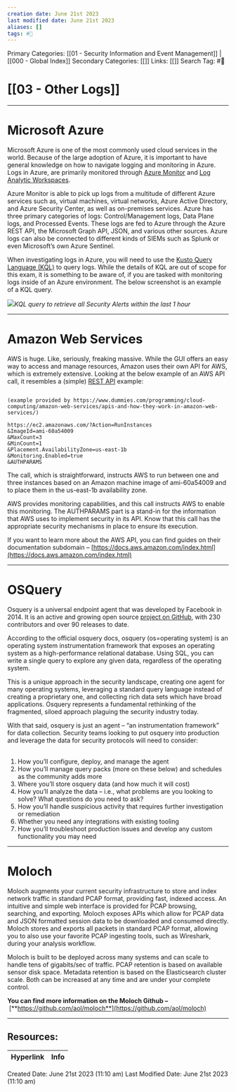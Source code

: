 ```yaml
---
creation date: June 21st 2023
last modified date: June 21st 2023
aliases: []
tags: #📖
---
```


Primary Categories: [[01 - Security Information and Event Management]] | [[000 - Global Index]] 
Secondary Categories: [[]] 
Links: [[]] 
Search Tag: #📖  

# [[03 - Other Logs]]  
---

# Microsoft Azure

Microsoft Azure is one of the most commonly used cloud services in the world. Because of the large adoption of Azure, it is important to have general knowledge on how to navigate logging and monitoring in Azure. Logs in Azure, are primarily monitored through [Azure Monitor](https://azure.microsoft.com/en-us/services/monitor/#features) and [Log Analytic Workspaces](https://docs.microsoft.com/en-us/azure/azure-monitor/platform/manage-access).

Azure Monitor is able to pick up logs from a multitude of different Azure services such as, virtual machines, virtual networks, Azure Active Directory, and Azure Security Center, as well as on-premises services. Azure has three primary categories of logs: Control/Management logs, Data Plane logs, and Processed Events. These logs are fed to Azure through the Azure REST API, the Microsoft Graph API, JSON, and various other sources. Azure logs can also be connected to different kinds of SIEMs such as Splunk or even Microsoft’s own Azure Sentinel.

When investigating logs in Azure, you will need to use the [Kusto Query Language (KQL)](https://docs.microsoft.com/en-us/azure/azure-monitor/log-query/query-language) to query logs. While the details of KQL are out of scope for this exam, it is something to be aware of, if you are tasked with monitoring logs inside of an Azure environment. The below screenshot is an example of a KQL query.

  
![](https://d2y9h8w1ydnujs.cloudfront.net/uploads/content/images/3b398bb0de107853ba98615fe0caf9fc7857dee44b8e64925eedf85bc239ea8297416447a576dd3cf3ebe29ec0b0.png)_KQL query to retrieve all Security Alerts within the last 1 hour_

---

# Amazon Web Services

AWS is huge. Like, seriously, freaking massive. While the GUI offers an easy way to access and manage resources, Amazon uses their own API for AWS, which is extremely extensive. Looking at the below example of an AWS API call, it resembles a (simple) [REST API](https://searchapparchitecture.techtarget.com/definition/RESTful-API) example:

```plaintext

(example provided by https://www.dummies.com/programming/cloud-computing/amazon-web-services/apis-and-how-they-work-in-amazon-web-services/)

https://ec2.amazonaws.com/?Action=RunInstances
&ImageId=ami-60a54009
&MaxCount=3
&MinCount=1
&Placement.AvailabilityZone=us-east-1b
&Monitoring.Enabled=true
&AUTHPARAMS
```

The call, which is straightforward, instructs AWS to run between one and three instances based on an Amazon machine image of ami-60a54009 and to place them in the us-east-1b availability zone.

AWS provides monitoring capabilities, and this call instructs AWS to enable this monitoring. The AUTHPARAMS part is a stand-in for the information that AWS uses to implement security in its API. Know that this call has the appropriate security mechanisms in place to ensure its execution.

If you want to learn more about the AWS API, you can find guides on their documentation subdomain – [https://docs.aws.amazon.com/index.html](https://docs.aws.amazon.com/index.html)

---

# OSQuery

Osquery is a universal endpoint agent that was developed by Facebook in 2014. It is an active and growing open source [project on GitHub](https://github.com/facebook/osquery), with 230 contributors and over 90 releases to date.

According to the official osquery docs, osquery (os=operating system) is an operating system instrumentation framework that exposes an operating system as a high-performance relational database. Using SQL, you can write a single query to explore any given data, regardless of the operating system.

This is a unique approach in the security landscape, creating one agent for many operating systems, leveraging a standard query language instead of creating a proprietary one, and collecting rich data sets which have broad applications. Osquery represents a fundamental rethinking of the fragmented, siloed approach plaguing the security industry today.  

With that said, osquery is just an agent – “an instrumentation framework” for data collection. Security teams looking to put osquery into production and leverage the data for security protocols will need to consider:  
 

1. How you’ll configure, deploy, and manage the agent
2. How you’ll manage query packs (more on these below) and schedules as the community adds more
3. Where you’ll store osquery data (and how much it will cost)
4. How you’ll analyze the data – i.e., what problems are you looking to solve? What questions do you need to ask?
5. How you’ll handle suspicious activity that requires further investigation or remediation
6. Whether you need any integrations with existing tooling
7. How you’ll troubleshoot production issues and develop any custom functionality you may need

---

# Moloch

Moloch augments your current security infrastructure to store and index network traffic in standard PCAP format, providing fast, indexed access. An intuitive and simple web interface is provided for PCAP browsing, searching, and exporting. Moloch exposes APIs which allow for PCAP data and JSON formatted session data to be downloaded and consumed directly. Moloch stores and exports all packets in standard PCAP format, allowing you to also use your favorite PCAP ingesting tools, such as Wireshark, during your analysis workflow.

Moloch is built to be deployed across many systems and can scale to handle tens of gigabits/sec of traffic. PCAP retention is based on available sensor disk space. Metadata retention is based on the Elasticsearch cluster scale. Both can be increased at any time and are under your complete control.

**You can find more information on the Moloch Github –** [**https://github.com/aol/moloch**](https://github.com/aol/moloch)


___

## Resources:

| Hyperlink | Info |
| --------- | ---- |


Created Date: June 21st 2023 (11:10 am) 
Last Modified Date: June 21st 2023 (11:10 am)
